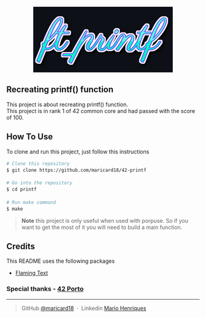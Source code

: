 <p align="center">
    <img src="https://github.com/maricard18/42-printf/blob/main/extras/printf.png" alt="printf">
</p>


## Recreating printf() function

This project is about recreating printf() function. <br>
This project is in rank 1 of 42 common core and had passed with the score of 100.


## How To Use

To clone and run this project, just follow this instructions

```bash
# Clone this repository
$ git clone https://github.com/maricard18/42-printf

# Go into the repository
$ cd printf

# Run make command
$ make
```

> **Note**
> this project is only useful when used with porpuse. So if you want to get the most of it you will need to build a main function.


## Credits

This README uses the following packages

- [Flaming Text](https://www10.flamingtext.com)


### Special thanks - [42 Porto](https://www.42porto.com/en)

---

> GitHub [@maricard18](https://github.com/maricard18) &nbsp;&middot;&nbsp;
> Linkedin [Mario Henriques](https://www.linkedin.com/in/mario18)
